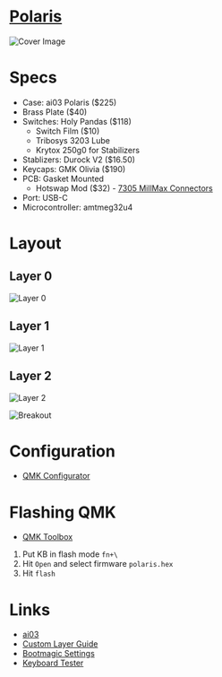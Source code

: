 # [Polaris](https://kb.ai03.me/projects/polaris.html)

![Cover Image](polaris-cover.jpg)

# Specs

- Case: ai03 Polaris ($225)
- Brass Plate ($40)
- Switches: Holy Pandas ($118)
  - Switch Film ($10)
  - Tribosys 3203 Lube
  - Krytox 250g0 for Stabilizers
- Stablizers: Durock V2 ($16.50)
- Keycaps: GMK Olivia ($190)
- PCB: Gasket Mounted
  - Hotswap Mod ($32) - [7305 MillMax Connectors](https://www.mouser.com/ProductDetail/mill-max/7305-0-15-15-47-27-10-0/?qs=QVz7UnnaAAGZJgZDI7Hd%2FA%3D%3D&countrycode=US&currencycode=USD)
- Port: USB-C
- Microcontroller: amtmeg32u4

# Layout

## Layer 0

![Layer 0](layer0.png)

## Layer 1

![Layer 1](layer1.png)

## Layer 2

![Layer 2](layer2.png)

![Breakout](polaris-breakout.jpg)

# Configuration

- [QMK Configurator](https://config.qmk.fm/#/ai03/polaris/LAYOUT_60_ansi)

# Flashing QMK

- [QMK Toolbox](https://github.com/qmk/qmk_toolbox)

1.  Put KB in flash mode `fn+\`
2.  Hit `Open` and select firmware `polaris.hex`
3.  Hit `flash`

# Links

- [ai03](https://kb.ai03.me/projects/polaris.html)
- [Custom Layer Guide](https://jayliu50.github.io/qmk-cheatsheet/#layers)
- [Bootmagic Settings](https://beta.docs.qmk.fm/features/feature_bootmagic)
- [Keyboard Tester](https://www.keyboardtester.com/)
